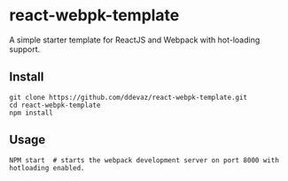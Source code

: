 # react-webpk-template
A simple starter template for ReactJS and Webpack with hot-loading support.

## Install

```
git clone https://github.com/ddevaz/react-webpk-template.git 
cd react-webpk-template
npm install
```

## Usage
```
NPM start  # starts the webpack development server on port 8000 with hotloading enabled.
```
